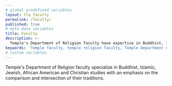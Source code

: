 ```yaml
---
# global predefined variables
layout: tla_faculty
permalink: /faculty/
published: true
# meta-data variables
title: Faculty
description: >-
  Temple's Department of Religion faculty have expertise in Buddhist, Islamic, Jewish, African American and Christian studies.
keywords: 'Temple faculty, temple religion faculty, Temple Department of Religion'
# custom variables
---
```

Temple's Department of Religion faculty specialize in Buddhist, Islamic, Jewish, African American and Christian studies with an emphasis on the comparison and intersection of their traditions.
